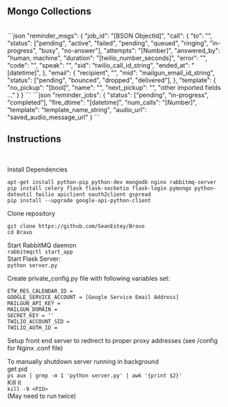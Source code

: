 <h2>Mongo Collections</h2>
<br>
```json
"reminder_msgs": {
  "job_id": "[BSON ObjectId]",
  "call": {
    "to": "",
    "status": ["pending", "active", "failed", "pending", "queued", "ringing", "in-progress", "busy", "no-answer"], 
    "attempts": "[Number]",
    "answered_by": "human, machine", 
    "duration": "[twilio_number_seconds]",
    "error": "",
    "code": "",
    "speak": "",
    "sid": "twilio_call_id_string", 
    "ended_at": "[datetime]",
  },
  "email": {
    "recipient", "",
    "mid":  "mailgun_email_id_string", 
    "status": ["pending", "bounced", "dropped", "delivered"], 
  },
  "template": {
    "no_pickup": "[bool]",
    "name": "",
    "next_pickup": "",
    "other imported fields ..."
  }
}
```
```json
"reminder_jobs": {
  "status": ["pending", "in-progress", "completed"], 
  "fire_dtime": "[datetime]", 
  "num_calls": "[Number]", 
  "template": "template_name_string", 
  "audio_url": "saved_audio_message_url"
}
```

<h2>Instructions</h2>
<br>

Install Dependencies
<br>
```
apt-get install python-pip python-dev mongodb nginx rabbitmq-server
pip install celery flask flask-socketio flask-login pymongo python-dateutil twilio apiclient oauth2client gspread
pip install --upgrade google-api-python-client
```

Clone repository
<br>
```
git clone https://github.com/SeanEstey/Bravo
cd Bravo
```
Start RabbitMQ daemon<br>
`rabbitmqctl start_app`<br>
Start Flask Server:<br>
`python server.py`<br>

Create private_config.py file with following variables set:
<br>
```
ETW_RES_CALENDAR_ID = 
GOOGLE_SERVICE_ACCOUNT = [Google Service Email Address]
MAILGUN_API_KEY = 
MAILGUN_DOMAIN = 
SECRET_KEY = ''
TWILIO_ACCOUNT_SID = 
TWILIO_AUTH_ID = 
```

Setup front end server to redirect to proper proxy addresses (see /config for Nginx .conf file)<br>

To manually shutdown server running in background<br>
get pid<br>
`ps aux | grep -m 1 'python server.py' | awk '{print $2}'`<br>
Kill it<br>
`kill -9 <PID>`<br>
(May need to run twice)


